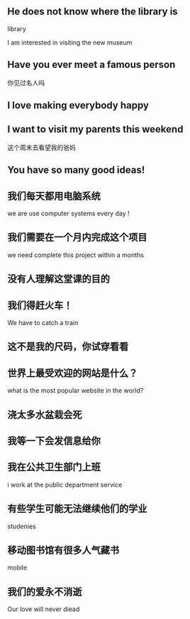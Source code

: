 ## He does not know where the library is

library

I am interested in visiting the new museum



## Have you ever meet a famous person

你见过名人吗

## I love making everybody happy



## I want to visit my parents this weekend

这个周末去看望我的爸妈

## You have so many good ideas!



## 我们每天都用电脑系统

we are use computer systems every day !



## 我们需要在一个月内完成这个项目

we need complete this project within  a months



## 没有人理解这堂课的目的



## 我们得赶火车！

We have to catch a train

## 这不是我的尺码，你试穿看看



## 世界上最受欢迎的网站是什么？

what is the most popular website  in the world?

## 浇太多水盆栽会死



## 我等一下会发信息给你



## 我在公共卫生部门上班

i work at the  public department  service 

## 有些学生可能无法继续他们的学业

studenies

## 移动图书馆有很多人气藏书

 mobile

## 我们的爱永不消逝

Our love will never diead